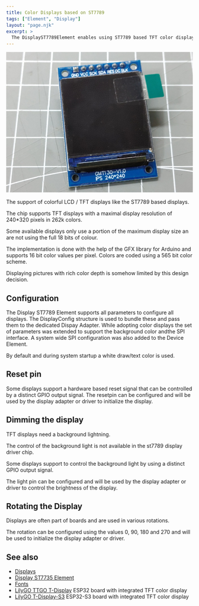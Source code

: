```yaml
---
title: Color Displays based on ST7789
tags: ["Element", "Display"]
layout: "page.njk"
excerpt: >
  The DisplayST7789Element enables using ST7789 based TFT color displays.
---
```


![st7789 display](/elements/display/st7789.jpg)

The support of colorful LCD / TFT displays like the ST7789 based displays.

The chip supports TFT displays
with a maximal display resolution of 240*320 pixels in 262k colors.

Some available displays only use a portion of the maximum display size an are not using the full 18 bits of colour.


The implementation is done with the help of the GFX library for Arduino and supports 16 bit color values per pixel. Colors are coded using a 565 bit color scheme.

Displaying pictures with rich color depth is somehow limited by this design decision.


## Configuration

The Display ST7789 Element supports all parameters to configure all displays. The DisplayConfig structure is used to bundle these and pass them to the dedicated Dispay Adapter. While adopting color displays the set of parameters was extended to support the background color andthe SPI interface. A system wide SPI configuration was also added to the Device Element.

By default and during system startup a white draw/text color is used.


## Reset pin

Some displays support a hardware based reset signal that can be controlled by a distinct GPIO output signal. The resetpin can be configured and will be used by the display adapter or driver to initialize the display.


## Dimming the display

TFT displays need a background lightning.

The control of the background light is not available in the st7789 display driver chip.

Some displays support to control the background light by using a distinct GPIO output signal.

The light pin can be configured and will be used by the display adapter or driver to control the brightness of the display.


## Rotating the Display

Displays are often part of boards and are used in various rotations.

The rotation can be configured using the values 0, 90, 180 and 270 and will be used to initialize the display adapter or driver.


## See also

* [Displays](/elements/display/index.md)
* [Display ST7735 Element](/elements/display/st7735.md)
* [Fonts](/displays/fonts.md)
* [LilyGO TTGO T-Display](/boards/esp32/ttgo-t-display.md) ESP32 board with integrated TFT color display
* [LilyGO T-Display-S3](/boards/esp32s3/lilygo-t-display-s3.md) ESP32-S3 board with integrated TFT color display